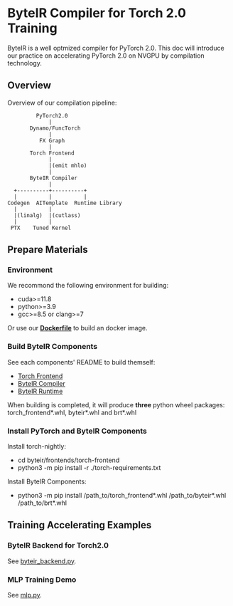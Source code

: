 # ByteIR Compiler for Torch 2.0 Training
ByteIR is a well optmized compiler for PyTorch 2.0. This doc will introduce our practice on accelerating PyTorch 2.0 on NVGPU by compilation technology.

## Overview
Overview of our compilation pipeline:
```
         PyTorch2.0
             |
       Dynamo/FuncTorch
             |
          FX Graph
             |
       Torch Frontend
             |
             |(emit mhlo)
             |
       ByteIR Compiler
             |
  +----------+----------+
  |          |          |
Codegen  AITemplate  Runtime Library
  |          |
  |(linalg)  |(cutlass)
  |          |
 PTX    Tuned Kernel
```

## Prepare Materials
### Environment
We recommond the following environment for building:  
* cuda>=11.8
* python>=3.9
* gcc>=8.5 or clang>=7  

Or use our **[Dockerfile](../../../docker/Dockerfile)** to build an docker image.
### Build ByteIR Components
See each components' README to build themself:  
* [Torch Frontend](../README.md)
* [ByteIR Compiler](../../../compiler/README.md)
* [ByteIR Runtime](../../../runtime/README.md)

When building is completed, it will produce **three** python wheel packages: torch_frontend*.whl, byteir*.whl and brt*.whl

### Install PyTorch and ByteIR Components
Install torch-nightly:
* cd byteir/frontends/torch-frontend
* python3 -m pip install -r ./torch-requirements.txt

Install ByteIR Components:
* python3 -m pip install /path_to/torch_frontend*.whl /path_to/byteir*.whl /path_to/brt*.whl

## Training Accelerating Examples

### ByteIR Backend for Torch2.0
See [byteir_backend.py](../examples/training/byteir_backend.py).
### MLP Training Demo
See [mlp.py](../examples/training/mlp.py).
